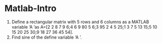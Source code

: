 # Matlab-Intro

1. Define a rectangular matrix with 5 rows and 6 columns as a MATLAB
variable ‘A ’as A=[2 2 8 7 9 6;4 6 9 80 5 6;3 95 2 4 5 25;1 3 7 5 13 15;5 10
15 20 25 30;9 18 27 36 45 54].
2. Find sine of the define variable ‘A ’.
